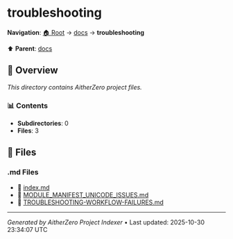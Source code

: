 # troubleshooting

**Navigation**: [🏠 Root](../../index.md) → [docs](../index.md) → **troubleshooting**

⬆️ **Parent**: [docs](../index.md)

## 📖 Overview

*This directory contains AitherZero project files.*

### 📊 Contents

- **Subdirectories**: 0
- **Files**: 3

## 📄 Files

### .md Files

- 📝 [index.md](./index.md)
- 📝 [MODULE_MANIFEST_UNICODE_ISSUES.md](./MODULE_MANIFEST_UNICODE_ISSUES.md)
- 📝 [TROUBLESHOOTING-WORKFLOW-FAILURES.md](./TROUBLESHOOTING-WORKFLOW-FAILURES.md)

---

*Generated by AitherZero Project Indexer* • Last updated: 2025-10-30 23:34:07 UTC

